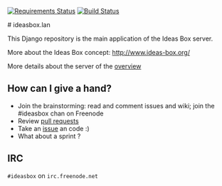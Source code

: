 [![Requirements Status](https://requires.io/github/ideas-box/ideasbox.lan/requirements.svg?branch=master)](https://requires.io/github/ideas-box/ideasbox.lan/requirements/?branch=master) [![Build Status](https://travis-ci.org/ideas-box/ideasbox.lan.svg?branch=master)](https://travis-ci.org/ideas-box/ideasbox.lan)

# ideasbox.lan

This Django repository is the main application of the Ideas Box server.

More about the Ideas Box concept: http://www.ideas-box.org/

More details about the server of the [overview](https://github.com/ideas-box/ideasbox.lan/wiki/Server-Overview)

## How can I give a hand?

* Join the brainstorming: read and comment issues and wiki; join the #ideasbox chan on Freenode
* Review [pull requests](https://github.com/ideas-box/ideasbox.lan/pulls)
* Take an [issue](https://github.com/ideas-box/ideasbox.lan/issues) an code :)
* What about a sprint ?

## IRC

`#ideasbox` on `irc.freenode.net`
